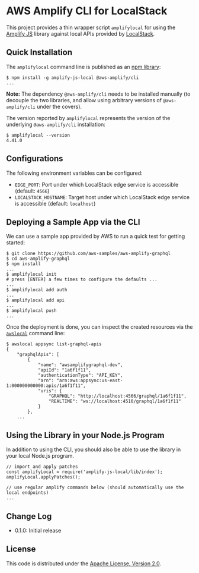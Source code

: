 # AWS Amplify CLI for LocalStack

This project provides a thin wrapper script `amplifylocal` for using the [Amplify JS](https://github.com/aws-amplify/amplify-js) library against local APIs provided by [LocalStack](https://github.com/localstack/localstack).

## Quick Installation

The `amplifylocal` command line is published as an [npm library](https://www.npmjs.com/package/amplify-js-local):
```
$ npm install -g amplify-js-local @aws-amplify/cli
...
```

**Note:** The dependency `@aws-amplify/cli` needs to be installed manually (to decouple the two libraries, and allow using arbitrary versions of `@aws-amplify/cli` under the covers).

The version reported by `amplifylocal` represents the version of the underlying `@aws-amplify/cli` installation:
```
$ amplifylocal --version
4.41.0
```

## Configurations

The following environment variables can be configured:

* `EDGE_PORT`: Port under which LocalStack edge service is accessible (default: `4566`)
* `LOCALSTACK_HOSTNAME`: Target host under which LocalStack edge service is accessible (default: `localhost`)

## Deploying a Sample App via the CLI

We can use a sample app provided by AWS to run a quick test for getting started:
```
$ git clone https://github.com/aws-samples/aws-amplify-graphql
$ cd aws-amplify-graphql
$ npm install
...
$ amplifylocal init
# press [ENTER] a few times to configure the defaults ...
...
$ amplifylocal add auth
...
$ amplifylocal add api
...
$ amplifylocal push
...
```

Once the deployment is done, you can inspect the created resources via the [`awslocal`](https://github.com/localstack/awscli-local) command line:
```
$ awslocal appsync list-graphql-apis
{
    "graphqlApis": [
        {
            "name": "awsamplifygraphql-dev",
            "apiId": "1a6f1f11",
            "authenticationType": "API_KEY",
            "arn": "arn:aws:appsync:us-east-1:000000000000:apis/1a6f1f11",
            "uris": {
                "GRAPHQL": "http://localhost:4566/graphql/1a6f1f11",
                "REALTIME": "ws://localhost:4510/graphql/1a6f1f11"
            }
        },
    ...
```

## Using the Library in your Node.js Program

In addition to using the CLI, you should also be able to use the library in your local Node.js program.

```
// import and apply patches
const amplifyLocal = require('amplify-js-local/lib/index');
amplifyLocal.applyPatches();

// use regular amplify commands below (should automatically use the local endpoints)
...
```

## Change Log

* 0.1.0: Initial release

## License

This code is distributed under the [Apache License, Version 2.0](https://www.apache.org/licenses/LICENSE-2.0).
